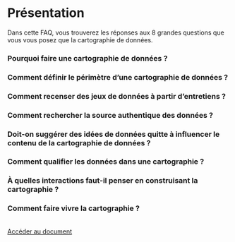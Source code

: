 # Présentation

Dans cette FAQ, vous trouverez les réponses aux 8 grandes questions que vous vous posez que la cartographie de données. 

### Pourquoi faire une cartographie de données ?
### Comment définir le périmètre d’une cartographie de données ? 
### Comment recenser des jeux de données à partir d’entretiens ? 
### Comment rechercher la source authentique des données ?
### Doit-on suggérer des idées de données quitte à influencer le contenu de la cartographie de données ?
### Comment qualifier les données dans une cartographie ? 
### À quelles interactions faut-il penser en construisant la cartographie ?
### Comment faire vivre la cartographie ? 

</br>  
<a href="https://docs.google.com/document/d/1dpUXTPBpxHhvRsDGHnolEkOka3WIPTWkbKTcJe5l2sE/edit?usp=sharing" class="customButton">Accéder au document</a>
